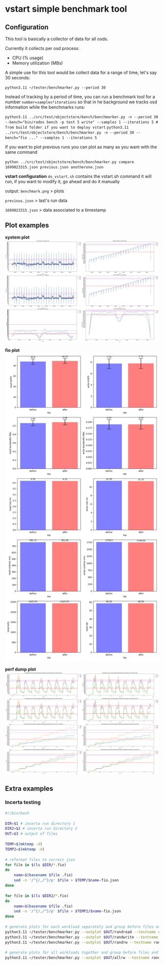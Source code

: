 # vstart simple benchmark tool


## Configuration
This tool is basically a collector of data for all osds.

Currently it collects per osd process:
- CPU (% usage)
- Memory utilization (MBs)

A simple use for this tool would be collect data for a range of time, let's say 30 seconds:

`python3.11 ~/tester/benchmarker.py --period 30`

Instead of tracking by a period of time, you can run a benchmark tool for a number `number=samples*iterations` so that in he background we tracks osd information while the benchmarks runs:

`python3.11 ../src/test/objectstore/bench/benchmarker.py -n --period 30 --bench="bin/rados bench -p test 5 write" --samples 1 --iterations 5 # from build folder if you want to deploy vstart`
`python3.11 ../src/test/objectstore/bench/benchmarker.py -n --period 30 --bench="fio ..." --samples 1 --iterations 5`

If you want to plot previous runs you can plot as many as you want with the same command

`python ../src/test/objectstore/bench/benchmarker.py compare 1699023315.json previous.json anotherone.json`

**vstart configuration**
`do_vstart.sh` contains the vstart.sh command it will run, if you want to modify it, go ahead and do it manually

output:
`benchmark.png` > plots

`previous.json` > last's run data

`1699023315.json` > data associated to a timestamp

## Plot examples

**system plot**
![Benchmark plot](example.png)

**fio plot**
![Alt text](image.png)

**perf dump plot**
![Alt text](image-1.png)


## Extra examples
### Incerta testing

```bash
#!/bin/bash

DIR=$1 # incerta run directory 1
DIR2=$2 # incerta run directory 2
OUT=$3 # output of files

TEMP=$(mktemp -d)
TEMP2=$(mktemp -d)

# reformat files to correct json
for file in $(ls $DIR/*.fio)
do
    name=$(basename $file .fio)
    sed -n '/^{/,/^}/p' $file > $TEMP/$name-fio.json
done

for file in $(ls $DIR2/*.fio)
do
    name=$(basename $file .fio)
    sed -n '/^{/,/^}/p' $file > $TEMP2/$name-fio.json
done

# generate plots for each workload separately and group before files and after files separately
python3.11 ~/tester/benchmarker.py --outplot $OUT/randread --testname randread compare --type fio empty --group $(ls -d $TEMP/*.json | grep randread | grep -v 11 | xargs) --group $(ls -d $TEMP2/*.json | grep randread | grep -v 11 | xargs) --group-names before after
python3.11 ~/tester/benchmarker.py --outplot $OUT/randwrite --testname randwrite compare --type fio empty --group $(ls -d $TEMP/*.json | grep randwrite | grep -v 11 | xargs) --group $(ls -d $TEMP2/*.json | grep randwrite | grep -v 11 | xargs) --group-names before after
python3.11 ~/tester/benchmarker.py --outplot $OUT/randrw --testname randrw compare --type fio empty --group $(ls -d $TEMP/*.json | grep randrw | grep -v 11 | xargs) --group $(ls -d $TEMP2/*.json | grep randrw | grep -v 11 | xargs) --group-names before after

# generate plots for all workloads together and group before files and after files separately
python3.11 ~/tester/benchmarker.py --outplot $OUT/allrw --testname randrw compare --type fio empty --group $(ls -d $TEMP/*.json | grep -v 11 | xargs) --group $(ls -d $TEMP2/*.json | grep -v 11 | xargs) --group-names before after
```